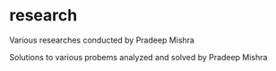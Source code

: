 research
========

Various researches conducted by Pradeep Mishra

Solutions to various probems analyzed and solved by Pradeep Mishra
